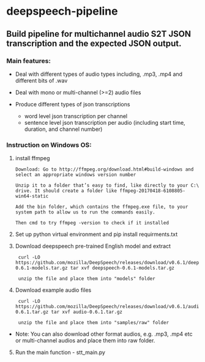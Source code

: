 # deepspeech-pipeline
## Build pipeline for multichannel audio S2T JSON transcription and the expected JSON output.
### Main features:
- Deal with different types of audio types including, .mp3, .mp4 
and different bits of .wav
- Deal with mono or multi-channel (>=2) audio files
- Produce different types of json transcriptions
        
     * word level json transcription per channel
     * sentence level json transcription per audio 
     (including start time, duration, and channel number)
### Instruction on Windows OS:

1. install ffmpeg 

       Download: Go to http://ffmpeg.org/download.html#build-windows and select an appropriate windows version number
  
       Unzip it to a folder that’s easy to find, like directly to your C:\ drive. It should create a folder like ffmpeg-20170418-6108805-win64-static 
  
       Add the bin folder, which contains the ffmpeg.exe file, to your system path to allow us to run the commands easily.

       Then cmd to try ffmpeg -version to check if it installed 

2. Set up python virtual environment and pip install requirments.txt

3. Download deepspeech pre-trained English model and extract

        curl -LO https://github.com/mozilla/DeepSpeech/releases/download/v0.6.1/deepspeech-0.6.1-models.tar.gz tar xvf deepspeech-0.6.1-models.tar.gz

        unzip the file and place them into "models" folder

4. Download example audio files
   
        curl -LO https://github.com/mozilla/DeepSpeech/releases/download/v0.6.1/audio-0.6.1.tar.gz tar xvf audio-0.6.1.tar.gz
   
        unzip the file and place them into "samples/raw" folder
   
- Note: You can also download other format audios, e.g. .mp3, .mp4 etc or multi-channel audios and place them into raw folder.   

5. Run the main function - stt_main.py

   
   
